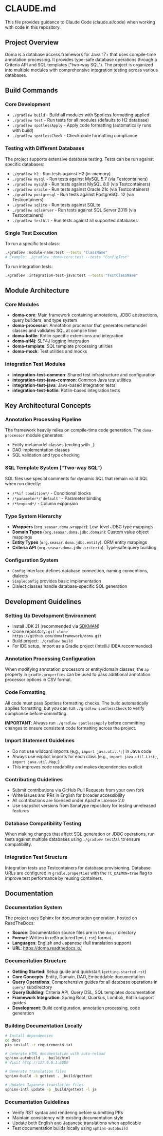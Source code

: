# CLAUDE.md

This file provides guidance to Claude Code (claude.ai/code) when working with code in this repository.

## Project Overview

Doma is a database access framework for Java 17+ that uses compile-time annotation processing. It provides type-safe database operations through a Criteria API and SQL templates ("two-way SQL"). The project is organized into multiple modules with comprehensive integration testing across various databases.

## Build Commands

### Core Development
- `./gradlew build` - Build all modules with Spotless formatting applied
- `./gradlew test` - Run tests for all modules (defaults to H2 database)
- `./gradlew spotlessApply` - Apply code formatting (automatically runs with build)
- `./gradlew spotlessCheck` - Check code formatting compliance

### Testing with Different Databases
The project supports extensive database testing. Tests can be run against specific databases:
- `./gradlew h2` - Run tests against H2 (in-memory)
- `./gradlew mysql` - Run tests against MySQL 5.7 (via Testcontainers)
- `./gradlew mysql8` - Run tests against MySQL 8.0 (via Testcontainers)
- `./gradlew oracle` - Run tests against Oracle 21c (via Testcontainers)
- `./gradlew postgresql` - Run tests against PostgreSQL 12 (via Testcontainers)
- `./gradlew sqlite` - Run tests against SQLite
- `./gradlew sqlserver` - Run tests against SQL Server 2019 (via Testcontainers)
- `./gradlew testAll` - Run tests against all supported databases

### Single Test Execution
To run a specific test class:
```bash
./gradlew :module-name:test --tests "ClassName"
# Example: ./gradlew :doma-core:test --tests "ConfigTest"
```

To run integration tests:
```bash
./gradlew :integration-test-java:test --tests "TestClassName"
```

## Module Architecture

### Core Modules
- **doma-core**: Main framework containing annotations, JDBC abstractions, query builders, and type system
- **doma-processor**: Annotation processor that generates metamodel classes and validates SQL at compile time
- **doma-kotlin**: Kotlin-specific extensions and integration
- **doma-slf4j**: SLF4J logging integration
- **doma-template**: SQL template processing utilities
- **doma-mock**: Test utilities and mocks

### Integration Test Modules
- **integration-test-common**: Shared test infrastructure and configuration
- **integration-test-java-common**: Common Java test utilities
- **integration-test-java**: Java-based integration tests
- **integration-test-kotlin**: Kotlin-based integration tests

## Key Architectural Concepts

### Annotation Processing Pipeline
The framework heavily relies on compile-time code generation. The `doma-processor` module generates:
- Entity metamodel classes (ending with `_`)
- DAO implementation classes
- SQL validation and type checking

### SQL Template System ("Two-way SQL")
SQL files use special comments for dynamic SQL that remain valid SQL when run directly:
- `/*%if condition*/` - Conditional blocks
- `/*parameter*/'default'` - Parameter binding
- `/*%expand*/` - Column expansion

### Type System Hierarchy
- **Wrappers** (`org.seasar.doma.wrapper`): Low-level JDBC type mappings
- **Domain Types** (`org.seasar.doma.jdbc.domain`): Custom value object mappings
- **Entity Types** (`org.seasar.doma.jdbc.entity`): ORM entity mappings
- **Criteria API** (`org.seasar.doma.jdbc.criteria`): Type-safe query building

### Configuration System
- `Config` interface defines database connection, naming conventions, dialects
- `SimpleConfig` provides basic implementation
- Dialect classes handle database-specific SQL generation

## Development Guidelines

### Setting Up Development Environment
- Install JDK 21 (recommended via [SDKMAN](https://sdkman.io/jdks))
- Clone repository: `git clone https://github.com/domaframework/doma.git`
- Build project: `./gradlew build`
- For IDE setup, import as a Gradle project (IntelliJ IDEA recommended)

### Annotation Processing Configuration
When modifying annotation processors or entity/domain classes, the `ap` property in `gradle.properties` can be used to pass additional annotation processor options in CSV format.

### Code Formatting
All code must pass Spotless formatting checks. The build automatically applies formatting, but you can run `./gradlew spotlessCheck` to verify compliance before committing.

**IMPORTANT**: Always run `./gradlew spotlessApply` before committing changes to ensure consistent code formatting across the project.

### Import Statement Guidelines
- Do not use wildcard imports (e.g., `import java.util.*;`) in Java code
- Always use explicit imports for each class (e.g., `import java.util.List;`, `import java.util.Map;`)
- This improves code readability and makes dependencies explicit

### Contributing Guidelines
- Submit contributions via GitHub Pull Requests from your own fork
- Write issues and PRs in English for broader accessibility
- All contributions are licensed under Apache License 2.0
- Use snapshot versions from Sonatype repository for testing unreleased features

### Database Compatibility Testing
When making changes that affect SQL generation or JDBC operations, run tests against multiple databases using `./gradlew testAll` to ensure compatibility.

### Integration Test Structure
Integration tests use Testcontainers for database provisioning. Database URLs are configured in `gradle.properties` with the `TC_DAEMON=true` flag to improve test performance by reusing containers.

## Documentation

### Documentation System
The project uses Sphinx for documentation generation, hosted on ReadTheDocs:
- **Source**: Documentation source files are in the `docs/` directory
- **Format**: Written in reStructuredText (`.rst`) format
- **Languages**: English and Japanese (full translation support)
- **URL**: https://doma.readthedocs.io/

### Documentation Structure
- **Getting Started**: Setup guide and quickstart (`getting-started.rst`)
- **Core Concepts**: Entity, Domain, DAO, Embeddable documentation
- **Query Operations**: Comprehensive guides for all database operations in `query/` subdirectory
- **Query Building**: Criteria API, Query DSL, SQL templates documentation
- **Framework Integration**: Spring Boot, Quarkus, Lombok, Kotlin support guides
- **Development**: Build configuration, annotation processing, code generation

### Building Documentation Locally
```bash
# Install dependencies
cd docs
pip install -r requirements.txt

# Generate HTML documentation with auto-reload
sphinx-autobuild . _build/html
# Visit http://127.0.0.1:8000

# Generate translation files
sphinx-build -b gettext . _build/gettext

# Updates Japanese translation files
sphinx-intl update -p _build/gettext -l ja
```

### Documentation Guidelines
- Verify RST syntax and rendering before submitting PRs
- Maintain consistency with existing documentation style
- Update both English and Japanese translations when applicable
- Test documentation builds locally using `sphinx-autobuild`
